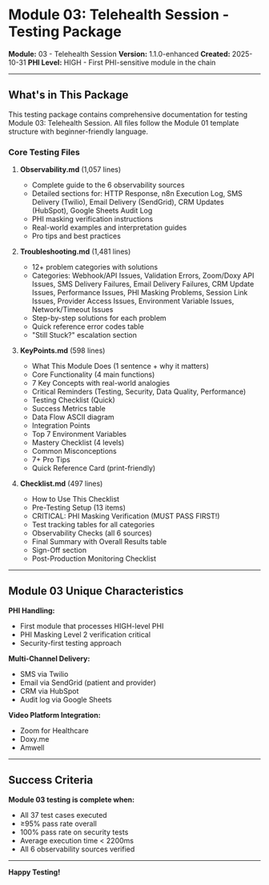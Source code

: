 # Module 03: Telehealth Session - Testing Package

**Module:** 03 - Telehealth Session
**Version:** 1.1.0-enhanced
**Created:** 2025-10-31
**PHI Level:** HIGH - First PHI-sensitive module in the chain

---

## What's in This Package

This testing package contains comprehensive documentation for testing Module 03: Telehealth Session. All files follow the Module 01 template structure with beginner-friendly language.

### Core Testing Files

1. **Observability.md** (1,057 lines)
   - Complete guide to the 6 observability sources
   - Detailed sections for: HTTP Response, n8n Execution Log, SMS Delivery (Twilio), Email Delivery (SendGrid), CRM Updates (HubSpot), Google Sheets Audit Log
   - PHI masking verification instructions
   - Real-world examples and interpretation guides
   - Pro tips and best practices

2. **Troubleshooting.md** (1,481 lines)
   - 12+ problem categories with solutions
   - Categories: Webhook/API Issues, Validation Errors, Zoom/Doxy API Issues, SMS Delivery Failures, Email Delivery Failures, CRM Update Issues, Performance Issues, PHI Masking Problems, Session Link Issues, Provider Access Issues, Environment Variable Issues, Network/Timeout Issues
   - Step-by-step solutions for each problem
   - Quick reference error codes table
   - "Still Stuck?" escalation section

3. **KeyPoints.md** (598 lines)
   - What This Module Does (1 sentence + why it matters)
   - Core Functionality (4 main functions)
   - 7 Key Concepts with real-world analogies
   - Critical Reminders (Testing, Security, Data Quality, Performance)
   - Testing Checklist (Quick)
   - Success Metrics table
   - Data Flow ASCII diagram
   - Integration Points
   - Top 7 Environment Variables
   - Mastery Checklist (4 levels)
   - Common Misconceptions
   - 7+ Pro Tips
   - Quick Reference Card (print-friendly)

4. **Checklist.md** (497 lines)
   - How to Use This Checklist
   - Pre-Testing Setup (13 items)
   - CRITICAL: PHI Masking Verification (MUST PASS FIRST!)
   - Test tracking tables for all categories
   - Observability Checks (all 6 sources)
   - Final Summary with Overall Results table
   - Sign-Off section
   - Post-Production Monitoring Checklist

---

## Module 03 Unique Characteristics

**PHI Handling:**
- First module that processes HIGH-level PHI
- PHI Masking Level 2 verification critical
- Security-first testing approach

**Multi-Channel Delivery:**
- SMS via Twilio
- Email via SendGrid (patient and provider)
- CRM via HubSpot
- Audit log via Google Sheets

**Video Platform Integration:**
- Zoom for Healthcare
- Doxy.me
- Amwell

---

## Success Criteria

**Module 03 testing is complete when:**

- All 37 test cases executed
- ≥95% pass rate overall
- 100% pass rate on security tests
- Average execution time < 2200ms
- All 6 observability sources verified

---

**Happy Testing!**
